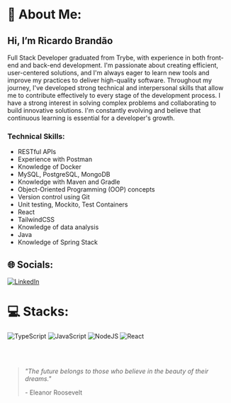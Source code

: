 # 💫 About Me:
<h2>Hi, I’m Ricardo Brandão</h2>
  <p>
    Full Stack Developer graduated from Trybe, with experience in both front-end and back-end development. I'm passionate about creating efficient, user-centered solutions, and I'm always eager to learn new tools and improve my practices to deliver high-quality software. Throughout my journey, I've developed strong technical and interpersonal skills that allow me to contribute effectively to every stage of the development process. I have a strong interest in solving complex problems and collaborating to build innovative solutions. I'm constantly evolving and believe that continuous learning is essential for a developer's growth.
  </p>

<h3>Technical Skills:</h3>
  <ul>
    <li>RESTful APIs</li>
    <li>Experience with Postman</li>
    <li>Knowledge of Docker</li>
    <li>MySQL, PostgreSQL, MongoDB</li>
    <li>Knowledge with Maven and Gradle</li>
    <li>Object-Oriented Programming (OOP) concepts</li>
    <li>Version control using Git</li>
    <li>Unit testing, Mockito, Test Containers</li>
    <li>React</li>
    <li>TailwindCSS</li>
    <li>Knowledge of data analysis</li>
    <li>Java</li>
    <li>Knowledge of Spring Stack</li>
  </ul>

## 🌐 Socials:
[![LinkedIn](https://img.shields.io/badge/LinkedIn-%230077B5.svg?logo=linkedin&logoColor=white)](https://www.linkedin.com/in/ricardo-brandao-dev/)

# 💻 Stacks:
![TypeScript](https://img.shields.io/badge/typescript-%23007ACC.svg?style=for-the-badge&logo=typescript&logoColor=white) ![JavaScript](https://img.shields.io/badge/javascript-%23323330.svg?style=for-the-badge&logo=javascript&logoColor=%23F7DF1E) ![NodeJS](https://img.shields.io/badge/node.js-6DA55F?style=for-the-badge&logo=node.js&logoColor=white)  ![React](https://img.shields.io/badge/react-%2320232a.svg?style=for-the-badge&logo=react&logoColor=%2361DAFB)

<br> 
</br>

<blockquote class="text-center text-gray-500 mt-8">
    <p><em>"The future belongs to those who believe in the beauty of their dreams."</em></p>
    <p>- Eleanor Roosevelt</p>
  </blockquote>


<!-- Proudly created with GPRM ( https://gprm.itsvg.in ) -->
